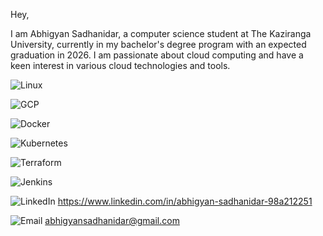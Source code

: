 Hey,

I am Abhigyan Sadhanidar, a computer science student at The Kaziranga University, currently in my bachelor's degree program with an expected graduation in 2026. I am passionate about cloud computing and have a keen interest in various cloud technologies and tools.



![Linux](https://img.shields.io/badge/Linux-FCC624?style=flat&logo=linux&logoColor=black)

![GCP](https://img.shields.io/badge/Google%20Cloud-4285F4?style=flat&logo=google-cloud&logoColor=white) 

![Docker](https://img.shields.io/badge/Docker-2496ED?style=flat&logo=docker&logoColor=white) 

![Kubernetes](https://img.shields.io/badge/Kubernetes-326CE5?style=flat&logo=kubernetes&logoColor=white) 

![Terraform](https://img.shields.io/badge/Terraform-623CE4?style=flat&logo=terraform&logoColor=white)

![Jenkins](https://img.shields.io/badge/Jenkins-D24939?style=flat&logo=jenkins&logoColor=white)





![LinkedIn](https://img.shields.io/badge/LinkedIn-0077B5?style=flat&logo=linkedin&logoColor=white)
 https://www.linkedin.com/in/abhigyan-sadhanidar-98a212251

![Email](https://img.shields.io/badge/Email-D14836?style=flat&logo=gmail&logoColor=white)
abhigyansadhanidar@gmail.com 